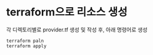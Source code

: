 # terraform으로 리소스 생성
각 디렉토리별로 provider.tf 생성 및 작성 후, 아래 명령어로 생성
```
terraform paln
terraform apply
```